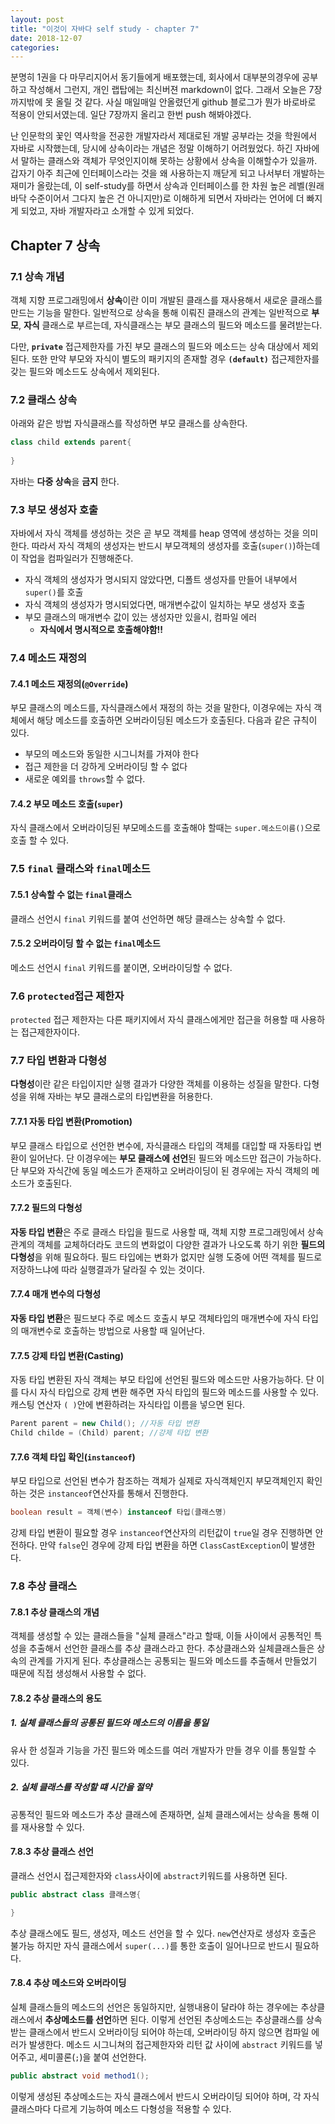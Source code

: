```yaml
---
layout: post
title: "이것이 자바다 self study - chapter 7"
date: 2018-12-07
categories:
---
```

분명히 1권을 다 마무리지어서 동기들에게 배포했는데, 회사에서 대부분의경우에 공부하고 작성해서 그런지, 개인 랩탑에는 최신버젼 markdown이 없다. 그래서 오늘은 7장까지밖에 못 올릴 것 같다. 사실 매일매일 안올렸던게 github 블로그가 뭔가 바로바로 적용이 안되서였는데. 일단 7장까지 올리고 한번 push 해봐야겠다.

난 인문학의 꽃인 역사학을 전공한 개발자라서 제대로된 개발 공부라는 것을 학원에서 자바로 시작했는데, 당시에 상속이라는 개념은 정말 이해하기 어려웠었다. 하긴 자바에서 말하는 클래스와 객체가 무엇인지이해 못하는 상황에서 상속을 이해할수가 있을까. 갑자기 아주 최근에 인터페이스라는 것을 왜 사용하는지 깨닫게 되고 나서부터 개발하는 재미가 올랐는데, 이 self-study를 하면서 상속과 인터페이스를 한 차원 높은 레벨(원래 바닥 수준이어서 그다지 높은 건 아니지만)로 이해하게 되면서 자바라는 언어에 더 빠지게 되었고, 자바 개발자라고 소개할 수 있게 되었다.

## Chapter 7 상속

### 7.1 상속 개념

객체 지향 프로그래밍에서 **상속**이란 이미 개발된 클래스를 재사용해서 새로운 클래스를 만드는 기능을 말한다. 일반적으로 상속을 통해 이뤄진 클래스의 관계는 일반적으로 **부모**, **자식** 클래스로 부르는데, 자식클래스는 부모 클래스의 필드와 메소드를 물려받는다.

다만, **`private`** 접근제한자를 가진 부모 클래스의 필드와 메소드는 상속 대상에서 제외된다. 또한 만약 부모와 자식이 별도의 패키지의 존재할 경우 **`(default)`** 접근제한자를 갖는 필드와 메소드도 상속에서 제외된다.

### 7.2 클래스 상속

아래와 같은 방법 자식클래스를 작성하면 부모 클래스를 상속한다.

```java
class child extends parent{
    
}
```

자바는 **다중 상속**을 **금지** 한다.

### 7.3 부모 생성자 호출

자바에서 자식 객체를 생성하는 것은 곧 부모 객체를 heap 영역에 생성하는 것을 의미한다. 따라서 자식 객체의 생성자는 반드시 부모객체의 생성자를 호출(`super()`)하는데 이 작업을 컴파일러가 진행해준다.

* 자식 객체의 생성자가 명시되지 않았다면, 디폴트 생성자를 만들어 내부에서 `super()`를 호출
* 자식 객체의 생성자가 명시되었다면, 매개변수값이 일치하는 부모 생성자 호출
* 부모 클래스의  매개변수 값이 있는 생성자만 있을시, 컴파일 에러
  *  **자식에서 명시적으로 호출해야함!!**

### 7.4 메소드 재정의

#### 7.4.1 메소드 재정의(`@Override`)

부모 클래스의 메소드를, 자식클래스에서 재정의 하는 것을 말한다, 이경우에는 자식 객체에서 해당 메소드를 호출하면 오버라이딩된 메소드가 호출된다. 다음과 같은 규칙이 있다.

* 부모의 메소드와 동일한 시그니처를 가져야 한다
* 접근 제한을 더 강하게 오버라이딩 할 수 없다
* 새로운 예외를 `throws`할 수 없다.

#### 7.4.2 부모 메소드 호출(`super`)

자식 클래스에서 오버라이딩된 부모메소드를 호출해야 할때는 `super.메소드이름()`으로 호출 할 수 있다.

### 7.5 `final` 클래스와 `final`메소드

#### 7.5.1 상속할 수 없는 `final`클래스

클래스 선언시 `final` 키워드를 붙여 선언하면 해당 클래스는 상속할 수 없다.

#### 7.5.2 오버라이딩 할 수 없는 `final`메소드

메소드 선언시 `final` 키워드를 붙이면, 오버라이딩할 수 없다.

### 7.6 `protected`접근 제한자

`protected`  접근 제한자는 다른 패키지에서 자식 클래스에게만 접근을 허용할 때 사용하는 접근제한자이다.

### 7.7 타입 변환과 다형성

**다형성**이란 같은 타입이지만 실행 결과가 다양한 객체를 이용하는 성질을 말한다. 다형성을 위해 자바는 부모 클래스로의 타입변환을 허용한다. 

#### 7.7.1 자동 타입 변환(Promotion)

부모 클래스 타입으로 선언한 변수에, 자식클래스 타입의 객체를 대입할 때 자동타입 변환이 일어난다. 단 이경우에는 **부모 클래스에 선언**된 필드와 메소드만 접근이 가능하다. 단 부모와 자식간에 동일 메소드가 존재하고 오버라이딩이 된 경우에는 자식 객체의 메소드가 호출된다.

#### 7.7.2 필드의 다형성

**자동 타입 변환**은 주로 클래스 타입을 필드로 사용할 때, 객체 지향 프로그래밍에서 상속관계의 객체를 교체하더라도 코드의 변화없이 다양한 결과가 나오도록 하기 위한 **필드의 다형성**을 위해 필요하다. 필드 타입에는 변화가 없지만 실행 도중에 어떤 객체를 필드로 저장하느냐에 따라 실행결과가 달라질 수 있는 것이다. 

#### 7.7.4 매개 변수의 다형성

**자동 타입 변환**은 필드보다 주로 메소드 호출시 부모 객체타입의 매개변수에 자식 타입의 매개변수로 호출하는 방법으로 사용할 때 일어난다.

#### 7.7.5 강제 타입 변환(Casting)

자동 타입 변환된 자식 객체는 부모 타입에 선언된 필드와 메소드만 사용가능하다. 단 이를 다시 자식 타입으로 강제 변환 해주면 자식 타입의 필드와 메소드를 사용할 수 있다. 캐스팅 연산자 `( )`안에 변환하려는 자식타입 이름을 넣으면 된다.

```java
Parent parent = new Child(); //자동 타입 변환
Child childe = (Child) parent; //강제 타입 변환
```

#### 7.7.6 객체 타입 확인(`instanceof`)

부모 타입으로 선언된 변수가 참조하는 객체가 실제로 자식객체인지 부모객체인지 확인 하는 것은 `instanceof`연산자를 통해서 진행한다.

```java
boolean result = 객체(변수) instanceof 타입(클래스명)
```

강제 타입 변환이 필요할 경우 `instanceof`연산자의 리턴값이 `true`일 경우 진행하면 안전하다. 만약 `false`인 경우에 강제 타입 변환을 하면 `ClassCastException`이 발생한다.

### 7.8 추상 클래스

#### 7.8.1 추상 클래스의 개념

객체를 생성할 수 있는 클래스들을 "실체 클래스"라고 할때, 이들 사이에서 공통적인 특성을 추출해서 선언한 클래스를 추상 클래스라고 한다. 추상클래스와 실체클래스들은 상속의 관계를 가지게 된다. 추상클래스는 공통되는 필드와 메소드를 추출해서 만들었기 때문에 직접 생성해서 사용할 수 없다. 

#### 7.8.2 추상 클래스의 용도

##### 1. 실체 클래스들의 공통된 필드와 메소드의 이름을 통일

유사 한 성질과 기능을 가진 필드와 메소드를 여러 개발자가 만들 경우 이를 통일할 수 있다.

##### 2. 실체 클래스를 작성할 떄 시간을 절약

공통적인 필드와 메소드가 추상 클래스에 존재하면, 실체 클래스에서는 상속을 통해 이를 재사용할 수 있다.

#### 7.8.3 추상 클래스 선언

클래스 선언시 접근제한자와 `class`사이에 `abstract`키워드를 사용하면 된다.

```java
public abstract class 클래스명{

}
```

추상 클래스에도 필드, 생성자, 메소드 선언을 할 수 있다. `new`연산자로 생성자 호출은 불가능 하지만 자식 클래스에서 `super(...)`를 통한 호출이 일어나므로 반드시 필요하다.

#### 7.8.4 추상 메소드와 오버라이딩

실체 클래스들의 메소드의 선언은 동일하지만, 실행내용이 달라야 하는 경우에는 추상클래스에서 **추상메소드를 선언**하면 된다. 이렇게 선언된 추상메소드는 추상클래스를 상속받는 클래스에서 반드시 오버라이딩 되어야 하는데, 오버라이딩 하지 않으면 컴파일 에러가 발생한다. 메소드 시그니쳐의 접근제한자와 리턴 값 사이에 `abstract` 키워드를 넣어주고, 세미콜론(`;`)을 붙여 선언한다.

```java
public abstract void method1();
```

이렇게 생성된 추상메소드는 자식 클래스에서 반드시 오버라이딩 되어야 하며, 각 자식클래스마다 다르게 기능하여 메소드 다형성을 적용할 수 있다.
